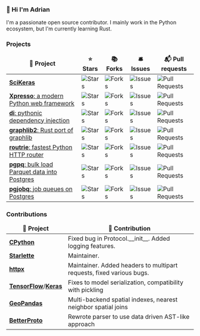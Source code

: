 ### 👋 Hi I'm Adrian

I'm a passionate open source contributor.
I mainly work in the Python ecosystem, but I'm currently learning Rust.


<h3>Projects</h3>
<table>
  <thead align="center">
    <tr border: none;>
      <td><b>🎁 Project</b></td>
      <td><b>⭐ Stars</b></td>
      <td><b>📚 Forks</b></td>
      <td><b>🛎 Issues</b></td>
      <td><b>📬 Pull requests</b></td>
    </tr>
  </thead>
  <tbody>
    <tr>
      <td><a href="https://github.com/adriangb/scikeras"><b>SciKeras</b></a></td>
      <td><img alt="Stars" src="https://img.shields.io/github/stars/adriangb/scikeras?style=flat-square&labelColor=343b41"/></td>
      <td><img alt="Forks" src="https://img.shields.io/github/forks/adriangb/scikeras?style=flat-square&labelColor=343b41"/></td>
      <td><img alt="Issues" src="https://img.shields.io/github/issues/adriangb/scikeras?style=flat-square&labelColor=343b41"/></td>
      <td><img alt="Pull Requests" src="https://img.shields.io/github/issues-pr/adriangb/scikeras?style=flat-square&labelColor=343b41"/></td>
   </tr>
   <tr>
      <td><a href="https://github.com/adriangb/xpresso"><b>Xpresso</b>: a modern Python web framework</a></td>
      <td><img alt="Stars" src="https://img.shields.io/github/stars/adriangb/xpresso?style=flat-square&labelColor=343b41"/></td>
      <td><img alt="Forks" src="https://img.shields.io/github/forks/adriangb/xpresso?style=flat-square&labelColor=343b41"/></td>
      <td><img alt="Issues" src="https://img.shields.io/github/issues/adriangb/xpresso?style=flat-square&labelColor=343b41"/></td>
      <td><img alt="Pull Requests" src="https://img.shields.io/github/issues-pr/adriangb/xpresso?style=flat-square&labelColor=343b41"/></td>
    </tr>
    <tr>
      <td><a href="https://github.com/adriangb/di"><b>di</b>: pythonic dependency injection</a></td>
      <td><img alt="Stars" src="https://img.shields.io/github/stars/adriangb/di?style=flat-square&labelColor=343b41"/></td>
      <td><img alt="Forks" src="https://img.shields.io/github/forks/adriangb/di?style=flat-square&labelColor=343b41"/></td>
      <td><img alt="Issues" src="https://img.shields.io/github/issues/adriangb/di?style=flat-square&labelColor=343b41"/></td>
      <td><img alt="Pull Requests" src="https://img.shields.io/github/issues-pr/adriangb/di?style=flat-square&labelColor=343b41"/></td>
    </tr>
    <tr>
      <td><a href="https://github.com/adriangb/graphlib2"><b>graphlib2</b>: Rust port of graphlib</a></td>
      <td><img alt="Stars" src="https://img.shields.io/github/stars/adriangb/graphlib2?style=flat-square&labelColor=343b41"/></td>
      <td><img alt="Forks" src="https://img.shields.io/github/forks/adriangb/graphlib2?style=flat-square&labelColor=343b41"/></td>
      <td><img alt="Issues" src="https://img.shields.io/github/issues/adriangb/graphlib2?style=flat-square&labelColor=343b41"/></td>
      <td><img alt="Pull Requests" src="https://img.shields.io/github/issues-pr/adriangb/graphlib2?style=flat-square&labelColor=343b41"/></td>
    </tr>
    <tr>
      <td><a href="https://github.com/adriangb/routrie"><b>routrie</b>: fastest Python HTTP router</a></td>
      <td><img alt="Stars" src="https://img.shields.io/github/stars/adriangb/routrie?style=flat-square&labelColor=343b41"/></td>
      <td><img alt="Forks" src="https://img.shields.io/github/forks/adriangb/routrie?style=flat-square&labelColor=343b41"/></td>
      <td><img alt="Issues" src="https://img.shields.io/github/issues/adriangb/routrie?style=flat-square&labelColor=343b41"/></td>
      <td><img alt="Pull Requests" src="https://img.shields.io/github/issues-pr/adriangb/routrie?style=flat-square&labelColor=343b41"/></td>
    </tr>
    <tr>
      <td><a href="https://github.com/adriangb/pgpq"><b>pgpq</b>: bulk load Parquet data into Postgres</a></td>
      <td><img alt="Stars" src="https://img.shields.io/github/stars/adriangb/pgpq?style=flat-square&labelColor=343b41"/></td>
      <td><img alt="Forks" src="https://img.shields.io/github/forks/adriangb/pgpq?style=flat-square&labelColor=343b41"/></td>
      <td><img alt="Issues" src="https://img.shields.io/github/issues/adriangb/pgpq?style=flat-square&labelColor=343b41"/></td>
      <td><img alt="Pull Requests" src="https://img.shields.io/github/issues-pr/adriangb/pgpq?style=flat-square&labelColor=343b41"/></td>
    </tr>
    <tr>
      <td><a href="https://github.com/adriangb/pgjobq"><b>pgjobq</b>: job queues on Postgres</a></td>
      <td><img alt="Stars" src="https://img.shields.io/github/stars/adriangb/pgjobq?style=flat-square&labelColor=343b41"/></td>
      <td><img alt="Forks" src="https://img.shields.io/github/forks/adriangb/pgjobq?style=flat-square&labelColor=343b41"/></td>
      <td><img alt="Issues" src="https://img.shields.io/github/issues/adriangb/pgjobq?style=flat-square&labelColor=343b41"/></td>
      <td><img alt="Pull Requests" src="https://img.shields.io/github/issues-pr/adriangb/pgjobq?style=flat-square&labelColor=343b41"/></td>
    </tr>
  </tbody>
</table>

<h3>Contributions</h3>
<table>
  <thead align="center">
    <tr border: none;>
      <td><b>🎁 Project</b></td>
      <td><b>📄 Contribution</b></td>
    </tr>
  </thead>
  <tbody>
    <tr>
      <td><a href="https://github.com/python/CPython/issues?q=author%3Aadriangb"><b>CPython</b></a></td>
      <td>Fixed bug in Protocol.__init__. Added logging features.</td>
    </tr>
    <tr>
      <td><a href="https://github.com/encode/Starlette/issues?q=author%3Aadriangb"><b>Starlette</b></a></td>
      <td>Maintainer.</td>
    </tr>
    <tr>
      <td><a href="https://github.com/encode/httpx/issues?q=author%3Aadriangb"><b>httpx</b></a></td>
      <td>Maintainer. Added headers to multipart requests, fixed various bugs.</td>
    </tr>
    <tr>
      <td><a href="https://github.com/tensorflow/tensorflow/issues?q=author%3Aadriangb"><b>TensorFlow</b></a>/<a href="https://github.com/keras-team/keras/issues?q=author%3Aadriangb"><b>Keras</b></a></td>
      <td>Fixes to model serialization, compatibility with pickling</td>
    </tr>
    <tr>
      <td><a href="https://github.com/geopandas/geopandas/issues?q=author%3Aadriangb"><b>GeoPandas</b></a></td>
      <td>Multi-backend spatial indexes, nearest neighbor spatial joins</td>
    </tr>
    <tr>
      <td><a href="https://github.com/danielgtaylor/python-betterproto/issues?q=author%3Aadriangb"><b>BetterProto</b></a></td>
      <td>Rewrote parser to use data driven AST-like approach</td>
    </tr>
  </tbody>
</table>

[LinkedIn]: https://www.linkedin.com/in/adrian-garcia-badaracco/

